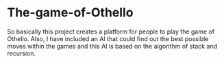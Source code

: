 # The-game-of-Othello
So basically this project creates a platform for people to play the game of Othello.
Also, I have included an AI that could find out the best possible moves within the games and this AI is based on the algorithm of stack and recursion.
